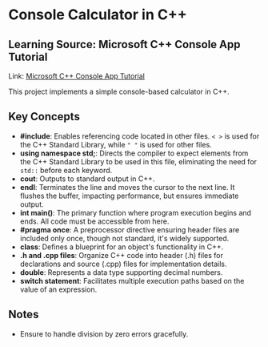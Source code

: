 # Console Calculator in C++

## Learning Source: Microsoft C++ Console App Tutorial

Link: [Microsoft C++ Console App Tutorial](https://learn.microsoft.com/en-us/cpp/get-started/tutorial-console-cpp?view=msvc-170)

This project implements a simple console-based calculator in C++.

## Key Concepts

- **#include**: Enables referencing code located in other files. `< >` is used for the C++ Standard Library, while `" "` is used for other files.
- **using namespace std;**: Directs the compiler to expect elements from the C++ Standard Library to be used in this file, eliminating the need for `std::` before each keyword.
- **cout**: Outputs to standard output in C++.
- **endl**: Terminates the line and moves the cursor to the next line. It flushes the buffer, impacting performance, but ensures immediate output.
- **int main()**: The primary function where program execution begins and ends. All code must be accessible from here.
- **#pragma once**: A preprocessor directive ensuring header files are included only once, though not standard, it's widely supported.
- **class**: Defines a blueprint for an object's functionality in C++.
- **.h and .cpp files**: Organize C++ code into header (.h) files for declarations and source (.cpp) files for implementation details.
- **double**: Represents a data type supporting decimal numbers.
- **switch statement**: Facilitates multiple execution paths based on the value of an expression.

## Notes

- Ensure to handle division by zero errors gracefully.
